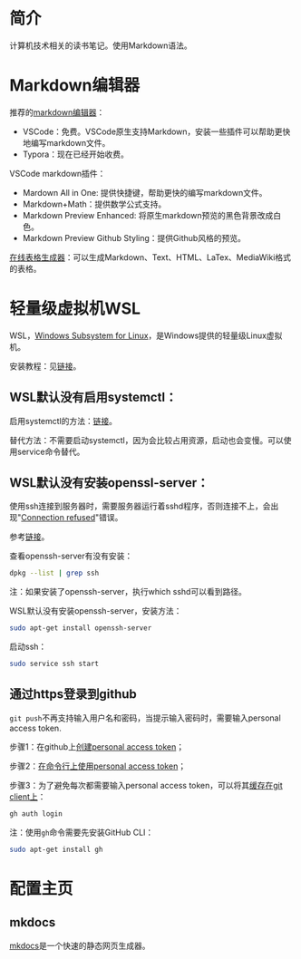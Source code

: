 # 简介

计算机技术相关的读书笔记。使用Markdown语法。

# Markdown编辑器

推荐的[markdown编辑器](https://www.zhihu.com/tardis/zm/art/103348449?source_id=1003)：
- VSCode：免费。VSCode原生支持Markdown，安装一些插件可以帮助更快地编写markdown文件。
- Typora：现在已经开始收费。

VSCode markdown插件：
- Mardown All in One: 提供快捷键，帮助更快的编写markdown文件。
- Markdown+Math：提供数学公式支持。
- Markdown Preview Enhanced: 将原生markdown预览的黑色背景改成白色。
- Markdown Preview Github Styling：提供Github风格的预览。

[在线表格生成器](https://www.tablesgenerator.com/markdown_tables)：可以生成Markdown、Text、HTML、LaTex、MediaWiki格式的表格。

# 轻量级虚拟机WSL

WSL，[Windows Subsystem for Linux](https://learn.microsoft.com/en-us/windows/wsl/install)，是Windows提供的轻量级Linux虚拟机。

安装教程：见[链接](https://zhuanlan.zhihu.com/p/170210673)。

## WSL默认没有启用systemctl：

启用systemctl的方法：[链接](https://askubuntu.com/questions/1379425/system-has-not-been-booted-with-systemd-as-init-system-pid-1-cant-operate)。

替代方法：不需要启动systemctl，因为会比较占用资源，启动也会变慢。可以使用service命令替代。

## WSL默认没有安装openssl-server：

使用ssh连接到服务器时，需要服务器运行着sshd程序，否则连接不上，会出现"[Connection refused](https://www.makeuseof.com/fix-ssh-connection-refused-error-linux/)"错误。

参考[链接](https://askubuntu.com/questions/1339980/enable-ssh-in-wsl-system)。

查看openssh-server有没有安装：
```bash
dpkg --list | grep ssh
```

注：如果安装了openssh-server，执行which sshd可以看到路径。

WSL默认没有安装openssh-server，安装方法：
```bash
sudo apt-get install openssh-server
```

启动ssh：
```bash
sudo service ssh start
```

## 通过https登录到github

`git push`不再支持输入用户名和密码，当提示输入密码时，需要输入personal access token.

步骤1：在github上[创建personal access token](https://docs.github.com/en/authentication/keeping-your-account-and-data-secure/managing-your-personal-access-tokens#creating-a-personal-access-token-classic)；

步骤2：[在命令行上使用personal access token](https://docs.github.com/en/authentication/keeping-your-account-and-data-secure/managing-your-personal-access-tokens#using-a-personal-access-token-on-the-command-line)；

步骤3：为了避免每次都需要输入personal access token，可以将其[缓存在git client上](https://docs.github.com/en/get-started/getting-started-with-git/caching-your-github-credentials-in-git)：

```bash
gh auth login
```

注：使用`gh`命令需要先安装GitHub CLI：

```bash
sudo apt-get install gh
```

# 配置主页

## mkdocs

[mkdocs](https://www.mkdocs.org/)是一个快速的静态网页生成器。